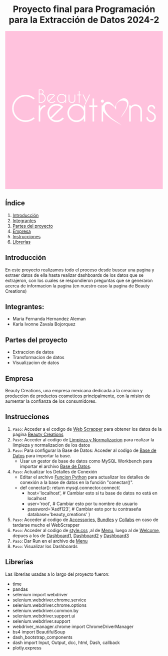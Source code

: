<h1 align="center"> Proyecto final para Programación para la Extracción de Datos 2024-2 </h1>
   <p align="center">
   <img src="assets/imagenes/bc.png">
   </p>

## Índice
1. [Introducción](#introducción)
2. [Integrantes](#Integrantes)
3. [Partes del proyecto](#Partes-del-proyecto)
4. [Empresa](#Empresa)
6. [Instrucciones](#Instrucciones)
7. [Librerias](#Librerias)

## Introducción
En este proyecto realizamos todo el proceso desde buscar una pagina y extraer datos de ella hasta realizar dashboards de los datos que se extrajeron, con los cuales se respondieron preguntas que se generaron acerca de informacion la pagina (en nuestro caso la pagina de Beauty Creations)

## Integrantes:
- Maria Fernanda Hernandez Aleman
- Karla Ivonne Zavala Bojorquez

## Partes del proyecto
- Extraccion de datos
- Transformacion de datos
- Visualizacion de datos

## Empresa
Beauty Creations, una empresa mexicana dedicada a la creacion y produccion de productos cosmeticos principalmente, con la mision de aumentar la confianza de los consumidores.

## Instrucciones
1. `Paso`: Acceder a el codigo de <a href="Web_Scraping_bc.py">Web Scrapper</a> para obtener los datos de la pagina <a href="https://beautycreationscosmetics.com.mx/">Beauty Creations</a>
2. `Paso`: Acceder al codigo de <a href="Clean_bc.py">Limpieza y Normalizacion</a> para realizar la limpieza y normalizacion de los datos
3. `Paso`: Para configurar la Base de Datos: Acceder al codigo de <a href="beauty_creations.sql">Base de Datos</a> para importar la base.
   - Usar un gestor de base de datos como MySQL Workbench para importar el archivo <a href="beauty_creations.sql">Base de Datos</a>.
4. `Paso`: Actualizar los Detalles de Conexión
   - Editar el archivo <a href="funcion_python_sql.py">Funcion Python</a> para actualizar los detalles de conexión a la base de datos en la función "conectar()".
   - def conectar():
    return mysql.connector.connect(
        - host='localhost',  # Cambiar esto si tu base de datos no está en localhost
        - user='root',       # Cambiar esto por tu nombre de usuario
        - password='Asdf123', # Cambiar esto por tu contraseña
         database='beauty_creations'
    )
5. `Paso`: Acceder al codigo de <a href="assets/datasets/Clean_bc_accessories.csv">Accessories</a>, <a href="assets/datasets/Clean_bc_bundles.csv">Bundles</a> y <a href="assets/datasets/Clean_bc_collabs.csv">Collabs</a> en caso de tardarse mucho el WebScrapper
6. `Paso`: Acceder al codigo de <a href="assets/style.css">style.css</a> ,al de <a href="menu.py">Menu</a>, luego al de <a href="welcome.py">Welcome</a>, depues a los de <a href="dashboard_uno.py">Dashboard1</a>, <a href="dashboard_dos.py">Dashboard2</a> y <a href="dashboard_tres.py">Dashboard3</a>
7. `Paso`: Dar Run en el archivo de <a href="menu.py">Menu</a>
8. `Paso`: Visualizar los Dashboards



## Librerias
Las librerias usadas a lo largo del proyecto fueron:
- time
- pandas
- selenium import webdriver
- selenium.webdriver.chrome.service
- selenium.webdriver.chrome.options
- selenium.webdriver.common.by
- selenium.webdriver.support.ui
- selenium.webdriver.support
- webdriver_manager.chrome import ChromeDriverManager
- bs4 import BeautifulSoup
- dash_bootstrap_components
- dash import Input, Output, dcc, html, Dash, callback
- plotly.express



